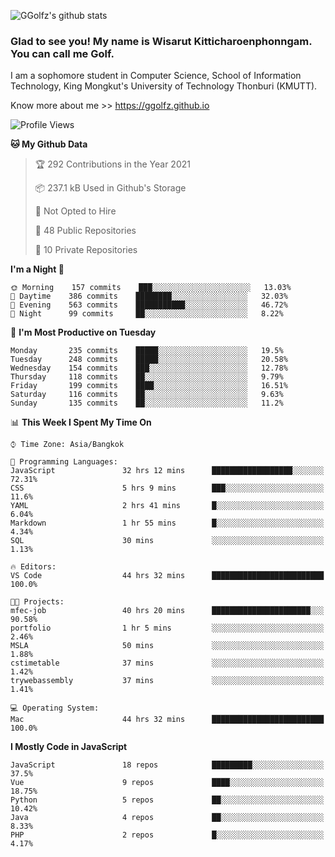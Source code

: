 ![GGolfz's github stats](https://github-readme-stats.vercel.app/api?username=ggolfz&count_private=true&show_icons=true&theme=radical)

### Glad to see you! My name is Wisarut Kitticharoenphonngam. You can call me Golf.

I am a sophomore student in Computer Science, School of Information Technology, King Mongkut's University of Technology Thonburi (KMUTT).

Know more about me >> https://ggolfz.github.io

<!--START_SECTION:waka-->
![Profile Views](http://img.shields.io/badge/Profile%20Views-43-blue)

**🐱 My Github Data** 

> 🏆 292 Contributions in the Year 2021
 > 
> 📦 237.1 kB Used in Github's Storage 
 > 
> 🚫 Not Opted to Hire
 > 
> 📜 48 Public Repositories 
 > 
> 🔑 10 Private Repositories  
 > 
**I'm a Night 🦉** 

```text
🌞 Morning    157 commits    ███░░░░░░░░░░░░░░░░░░░░░░   13.03% 
🌆 Daytime    386 commits    ████████░░░░░░░░░░░░░░░░░   32.03% 
🌃 Evening    563 commits    ███████████░░░░░░░░░░░░░░   46.72% 
🌙 Night      99 commits     ██░░░░░░░░░░░░░░░░░░░░░░░   8.22%

```
📅 **I'm Most Productive on Tuesday** 

```text
Monday       235 commits    █████░░░░░░░░░░░░░░░░░░░░   19.5% 
Tuesday      248 commits    █████░░░░░░░░░░░░░░░░░░░░   20.58% 
Wednesday    154 commits    ███░░░░░░░░░░░░░░░░░░░░░░   12.78% 
Thursday     118 commits    ██░░░░░░░░░░░░░░░░░░░░░░░   9.79% 
Friday       199 commits    ████░░░░░░░░░░░░░░░░░░░░░   16.51% 
Saturday     116 commits    ██░░░░░░░░░░░░░░░░░░░░░░░   9.63% 
Sunday       135 commits    ██░░░░░░░░░░░░░░░░░░░░░░░   11.2%

```


📊 **This Week I Spent My Time On** 

```text
⌚︎ Time Zone: Asia/Bangkok

💬 Programming Languages: 
JavaScript               32 hrs 12 mins      ██████████████████░░░░░░░   72.31% 
CSS                      5 hrs 9 mins        ███░░░░░░░░░░░░░░░░░░░░░░   11.6% 
YAML                     2 hrs 41 mins       █░░░░░░░░░░░░░░░░░░░░░░░░   6.04% 
Markdown                 1 hr 55 mins        █░░░░░░░░░░░░░░░░░░░░░░░░   4.34% 
SQL                      30 mins             ░░░░░░░░░░░░░░░░░░░░░░░░░   1.13%

🔥 Editors: 
VS Code                  44 hrs 32 mins      █████████████████████████   100.0%

🐱‍💻 Projects: 
mfec-job                 40 hrs 20 mins      ██████████████████████░░░   90.58% 
portfolio                1 hr 5 mins         ░░░░░░░░░░░░░░░░░░░░░░░░░   2.46% 
MSLA                     50 mins             ░░░░░░░░░░░░░░░░░░░░░░░░░   1.88% 
cstimetable              37 mins             ░░░░░░░░░░░░░░░░░░░░░░░░░   1.42% 
trywebassembly           37 mins             ░░░░░░░░░░░░░░░░░░░░░░░░░   1.41%

💻 Operating System: 
Mac                      44 hrs 32 mins      █████████████████████████   100.0%

```

**I Mostly Code in JavaScript** 

```text
JavaScript               18 repos            █████████░░░░░░░░░░░░░░░░   37.5% 
Vue                      9 repos             ████░░░░░░░░░░░░░░░░░░░░░   18.75% 
Python                   5 repos             ██░░░░░░░░░░░░░░░░░░░░░░░   10.42% 
Java                     4 repos             ██░░░░░░░░░░░░░░░░░░░░░░░   8.33% 
PHP                      2 repos             █░░░░░░░░░░░░░░░░░░░░░░░░   4.17%

```



<!--END_SECTION:waka-->

